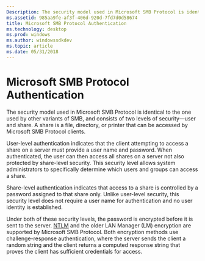 ```yaml
---
Description: The security model used in Microsoft SMB Protocol is identical to the one used by other variants of SMB, and consists of two levels of security&\#8212;user and share.
ms.assetid: 985aa9fe-af3f-406d-920d-7fd7d0d58674
title: Microsoft SMB Protocol Authentication
ms.technology: desktop
ms.prod: windows
ms.author: windowssdkdev
ms.topic: article
ms.date: 05/31/2018
---
```


# Microsoft SMB Protocol Authentication

The security model used in Microsoft SMB Protocol is identical to the one used by other variants of SMB, and consists of two levels of security—user and share. A share is a file, directory, or printer that can be accessed by Microsoft SMB Protocol clients.

User-level authentication indicates that the client attempting to access a share on a server must provide a user name and password. When authenticated, the user can then access all shares on a server not also protected by share-level security. This security level allows system administrators to specifically determine which users and groups can access a share.

Share-level authentication indicates that access to a share is controlled by a password assigned to that share only. Unlike user-level security, this security level does not require a user name for authentication and no user identity is established.

Under both of these security levels, the password is encrypted before it is sent to the server. [NTLM](https://msdn.microsoft.com/library/windows/desktop/aa378749) and the older LAN Manager (LM) encryption are supported by Microsoft SMB Protocol. Both encryption methods use challenge-response authentication, where the server sends the client a random string and the client returns a computed response string that proves the client has sufficient credentials for access.

 

 



